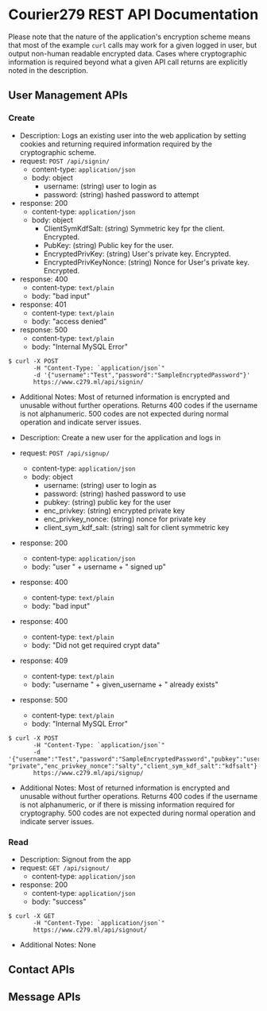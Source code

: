 # Courier279 REST API Documentation

Please note that the nature of the application's encryption scheme means that most of the example ``` curl ``` calls may work for a given logged in user, but output non-human readable encrypted data. Cases where cryptographic information is required beyond what a given API call returns are explicitly noted in the description.

## User Management APIs

### Create

- Description: Logs an existing user into the web application by setting cookies and returning required information required by the cryptographic scheme.
- request: `POST /api/signin/`
    - content-type: `application/json`
    - body: object
      - username: (string) user to login as
      - password: (string) hashed password to attempt
- response: 200
    - content-type: `application/json`
    - body: object
      - ClientSymKdfSalt: (string) Symmetric key fpr the client. Encrypted.
      - PubKey: (string) Public key for the user.
      - EncryptedPrivKey: (string) User's private key. Encrypted.
      - EncryptedPrivKeyNonce: (string) Nonce for User's private key. Encrypted.
- response: 400
    - content-type: `text/plain`
    - body: "bad input"
- response: 401
    - content-type: `text/plain`
    - body: "access denied"
- response: 500
    - content-type: `text/plain`
    - body: "Internal MySQL Error"

``` 
$ curl -X POST 
       -H "Content-Type: `application/json`" 
       -d '{"username":"Test","password":"SampleEncryptedPassword"}'
       https://www.c279.ml/api/signin/
```

- Additional Notes: Most of returned information is encrypted and unusable without further operations. Returns 400 codes if the username is not alphanumeric. 500 codes are not expected during normal operation and indicate server issues.

- Description: Create a new user for the application and logs in
- request: `POST /api/signup/`
    - content-type: `application/json`
    - body: object
      - username: (string) user to login as
      - password: (string) hashed password to use
      - pubkey: (string) public key for the user
      - enc_privkey: (string) encrypted private key
      - enc_privkey_nonce: (string) nonce for private key
      - client_sym_kdf_salt: (string) salt for client symmetric key
- response: 200
    - content-type: `application/json`
    - body: "user " + username + " signed up"
- response: 400
    - content-type: `text/plain`
    - body: "bad input"
- response: 400
    - content-type: `text/plain`
    - body: "Did not get required crypt data"
- response: 409
    - content-type: `text/plain`
    - body: "username " + given_username + " already exists"
- response: 500
    - content-type: `text/plain`
    - body: "Internal MySQL Error"

``` 
$ curl -X POST 
       -H "Content-Type: `application/json`" 
       -d '{"username":"Test","password":"SampleEncryptedPassword","pubkey":"userspublickey","enc_privkey": "private","enc_privkey_nonce":"salty","client_sym_kdf_salt":"kdfsalt"}'
       https://www.c279.ml/api/signup/
```

- Additional Notes: Most of returned information is encrypted and unusable without further operations. Returns 400 codes if the username is not alphanumeric, or if there is missing information required for cryptography. 500 codes are not expected during normal operation and indicate server issues.

### Read

- Description: Signout from the app
- request: `GET /api/signout/`
    - content-type: `application/json`
- response: 200
    - content-type: `application/json`
    - body: "success"

``` 
$ curl -X GET 
       -H "Content-Type: `application/json`" 
       https://www.c279.ml/api/signout/
```

- Additional Notes: None

## Contact APIs

## Message APIs

